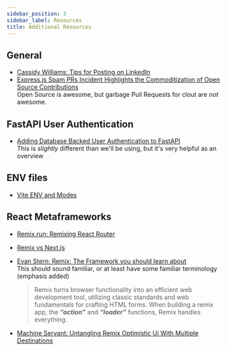 ```yaml
---
sidebar_position: 3
sidebar_label: Resources
title: Additional Resources
---
```


<!-- markdownlint-disable no-inline-html no-trailing-punctuation -->

## General

- [Cassidy Williams: Tips for Posting on LinkedIn](https://blog.cassidoo.co/post/posting-on-linkedin/)
- [Express.js Spam PRs Incident Highlights the Commoditization of Open Source Contributions](https://socket.dev/blog/express-js-spam-prs-commoditization-of-open-source)
  <br/>Open Source is awesome, but garbage Pull Requests for clout are _not_ awesome.

## FastAPI User Authentication

- [Adding Database Backed User Authentication to FastAPI](https://www.pedaldrivenprogramming.com/2020/12/adding-real-user-authentication-to-fastapi/)
  <br/>This is _slightly_ different than we'll be using, but it's very helpful as an overview

## ENV files

- [Vite ENV and Modes](https://vitejs.dev/guide/env-and-mode.html)

## React Metaframeworks

- [Remix.run: Remixing React Router](https://remix.run/blog/remixing-react-router)
- [Remix vs Next.js](https://remix.run/blog/remix-vs-next)
- [Evan Stern: Remix: The Framework you should learn about](https://medium.com/@evanstern_94664/remix-the-framework-you-should-learn-about-928d4060e8ad)
  <br/>This should sound familiar, or at least have some familiar terminology (emphasis added)
  <br/>

  > Remix turns browser functionality into an efficient web development tool, utilizing classic standards and web fundamentals for crafting HTML forms. When building a remix app, the **_“action”_** and **_“loader”_** functions, Remix handles everything.

- [Machine Servant: Untangling Remix Optimistic Ui With Multiple Destinations](https://machineservant.com/blog/2022-11-12-remix-optimistic-with-ui-multiple-destinations/)
